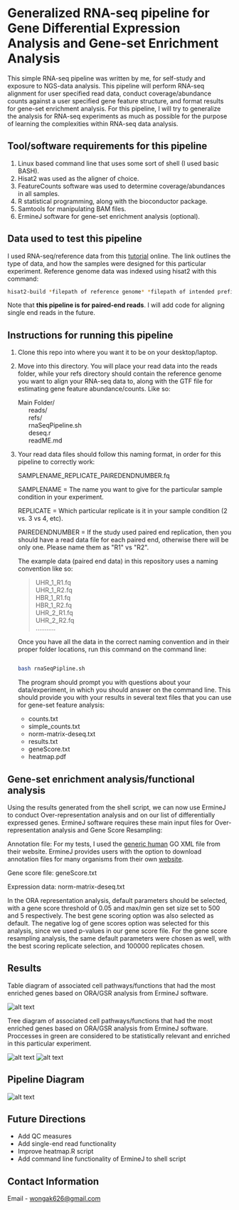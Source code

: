 # Generalized RNA-seq pipeline for Gene Differential Expression Analysis and Gene-set Enrichment Analysis

This simple RNA-seq pipeline was written by me, for self-study and exposure to NGS-data analysis. This pipeline will
perform RNA-seq alignment for user specified read data, conduct coverage/abundance counts against a user specified
gene feature structure, and format results for gene-set enrichment analysis. For this pipeline, I will try 
to generalize the analysis for RNA-seq experiments as much as possible for the purpose of learning the complexities
within RNA-seq data analysis.

## Tool/software requirements for this pipeline
1. Linux based command line that uses some sort of shell (I used basic BASH).
2. Hisat2 was used as the aligner of choice.
3. FeatureCounts software was used to determine coverage/abundances in all samples.
4. R statistical programming, along with the bioconductor package.
5. Samtools for manipulating BAM files.
6. ErmineJ software for gene-set enrichment analysis (optional).

## Data used to test this pipeline
I used RNA-seq/reference data from this [tutorial](https://github.com/griffithlab/rnaseq_tutorial/wiki/RNAseq-Data) online. 
The link outlines the type of data, and how the samples were designed for this particular experiment. Reference genome 
data was indexed using hisat2 with this command: 

```bash
hisat2-build *filepath of reference genome* *filepath of intended prefix index files*
```

Note that **this pipeline is for paired-end reads**. I will add code for aligning single end reads in the future.

## Instructions for running this pipeline
1. Clone this repo into where you want it to be on your desktop/laptop.

2. Move into this directory. You will place your read data into the reads folder, while your refs directory should 
   contain the reference genome you want to align your RNA-seq data to, along with the GTF file for estimating gene 
   feature abundance/counts. Like so:

   Main Folder/<br/>
      &nbsp;&nbsp;&nbsp;&nbsp;&nbsp;&nbsp;reads/<br/>
      &nbsp;&nbsp;&nbsp;&nbsp;&nbsp;&nbsp;refs/<br/>
      &nbsp;&nbsp;&nbsp;&nbsp;&nbsp;&nbsp;rnaSeqPipeline.sh<br/>
      &nbsp;&nbsp;&nbsp;&nbsp;&nbsp;&nbsp;deseq.r<br/>
      &nbsp;&nbsp;&nbsp;&nbsp;&nbsp;&nbsp;readME.md<br/>


3. Your read data files should follow this naming format, in order for this pipeline to correctly work:

   SAMPLENAME_REPLICATE_PAIREDENDNUMBER.fq

   SAMPLENAME = The name you want to give for the particular sample condition in your experiment.

   REPLICATE = Which particular replicate is it in your sample condition (2 vs. 3 vs 4, etc). 

   PAIREDENDNUMBER = If the study used paired end replication, then you should have a read data file for each paired end, otherwise there will be only one. Please name them as "R1" vs "R2".

   The example data (paired end data) in this repository uses a naming convention like so:
   
   > UHR_1_R1.fq<br/>
   > UHR_1_R2.fq<br/>
   > HBR_1_R1.fq<br/>
   > HBR_1_R2.fq<br/>
   > UHR_2_R1.fq<br/>
   > UHR_2_R2.fq<br/>
   > ...........<br/>

   Once you have all the data in the correct naming convention and in their proper folder locations, run this command on the 
   command line:

   ```bash

   bash rnaSeqPipline.sh

   ```
   The program should prompt you with questions about your data/experiment, in which you should answer on the
   command line. This should provide you with your results in several text files that you can use for gene-set feature analysis:

   - counts.txt
   - simple_counts.txt
   - norm-matrix-deseq.txt
   - results.txt
   - geneScore.txt
   - heatmap.pdf

## Gene-set enrichment analysis/functional analysis
   
   Using the results generated from the shell script, we can now use ErmineJ to conduct Over-representation analysis and on our list of differentially expressed genes. ErmineJ software requires these main input files for Over-representation analysis and Gene Score Resampling:

   Annotation file: For my tests, I used the [generic human](https://gemma.msl.ubc.ca/annots/Generic_human_noParents.an.txt.gz) GO XML file from their website. ErmineJ provides users with the option to download annotation files for many organisms from their own [website](https://gemma.msl.ubc.ca/annots/). 

   Gene score file: geneScore.txt

   Expression data: norm-matrix-deseq.txt

   In the ORA representation analysis, default parameters should be selected, with a gene score threshold of 0.05 and max/min gen set size set to 500 and 5 respectively. The best gene scoring option was also selected as default. The negative log of gene scores option was selected for this analysis, since we used p-values in our gene score file. For the gene score resampling analysis, the same default parameters were chosen as well, with the best scoring replicate selection, and 100000 replicates chosen.

## Results
   
   Table diagram of associated cell pathways/functions that had the most enriched genes based on ORA/GSR analysis from ErmineJ software.

   ![alt text](https://github.com/wongak626/RNA-seq-Pipline/blob/master/readMEimages/ErmineJsnap1.png?raw=true)

   Tree diagram of associated cell pathways/functions that had the most enriched genes based on ORA/GSR analysis from ErmineJ software. Proccesses in green are considered to be statistically relevant and enriched in this particular experiment.
   
   ![alt text](https://github.com/wongak626/RNA-seq-Pipline/blob/master/readMEimages/ErmineJsnap2.png?raw=true)
   ![alt text](https://github.com/wongak626/RNA-seq-Pipline/blob/master/readMEimages/ErmineJsnap3.png)

## Pipeline Diagram

   ![alt text](https://github.com/wongak626/RNA-seq-Pipline/blob/master/readMEimages/Slide1.jpg?raw=true "Pipeline Diagram")

## Future Directions
   - Add QC measures
   - Add single-end read functionality
   - Improve heatmap.R script
   - Add command line functionality of ErmineJ to shell script


## Contact Information
Email - wongak626@gmail.com